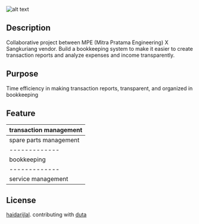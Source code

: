<!-- # <p align="center">Staterpack Auth bootstrap UI laravel 8</p> -->
![alt text](../MPEapp/public/assets/images/mpe/logo.png)
## Description
Collaborative project between MPE (Mitra Pratama Engineering) X Sangkuriang vendor. Build a bookkeeping system to make it easier to create transaction reports and analyze expenses and income transparently.

## Purpose
Time efficiency in making transaction reports, transparent, and organized in bookkeeping

## Feature
| transaction management |
| ------------- |
| spare parts management |
| ------------- |
| bookkeeping |
| ------------- |
| service management |

## License
[haidarijlal](https://github.com/muhamadijlal/). contributing with [duta](https://github.com/dutanugraha82/)

